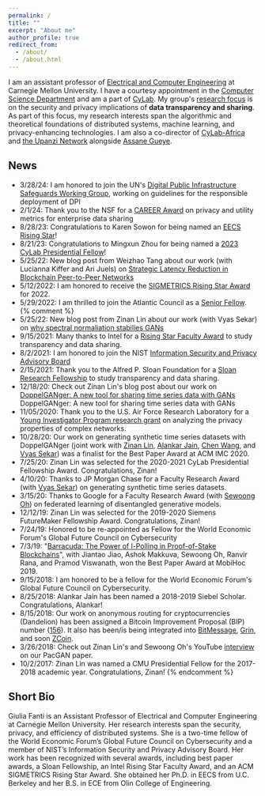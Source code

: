 ```yaml
---
permalink: /
title: ""
excerpt: "About me"
author_profile: true
redirect_from:
  - /about/
  - /about.html
---
```


I am an assistant professor of <a href="https://ece.cmu.edu">Electrical and Computer Engineering</a> at Carnegie Mellon University. I have a courtesy appointment in the <a href="https://www.csd.cs.cmu.edu/">Computer Science Department</a> and am a part of  <a href="https://www.cylab.cmu.edu">CyLab</a>. My group's <a href="/research">research focus</a> is on the security and privacy implications of **data transparency and sharing**. As part of this focus, my research interests span the algorithmic and theoretical foundations of distributed systems, machine learning, and privacy-enhancing technologies. I am also a co-director of <a href="https://www.cylab.cmu.edu/research/africa/index.html">CyLab-Africa</a> and <a href="https://www.africa.engineering.cmu.edu/research/upanzi/index.html">the Upanzi Network</a> alongside <a href="https://www.africa.engineering.cmu.edu/faculty-and-staff/directory/bios/gueye-assane.html">Assane Gueye</a>.  

## News
* 3/28/24: I am honored to join the UN's <a href="https://www.dpi-safeguards.org/">Digital Public Infrastructure Safeguards Working Group</a>, working on guidelines for the responsible deployment of DPI
* 2/1/24: Thank you to the NSF for a <a href="https://www.ece.cmu.edu/news-and-events/story/2024/01/nsf-career-awards.html">CAREER Award</a> on privacy and utility metrics for enterprise data sharing 
* 8/28/23: Congratulations to Karen Sowon for being named an <a href="https://eecsrisingstars2023.cc.gatech.edu/"> EECS Rising Star</a>!
* 8/21/23: Congratulations to Mingxun Zhou for being named a <a href="https://www.cylab.cmu.edu/news/2023/08/21-presidential-fellows.html">2023 CyLab Presidential Fellow</a>!
* 5/25/22: New blog post from Weizhao Tang about our work (with Lucianna Kiffer and Ari Juels) on <a href="https://medium.com/initc3org/strategic-latency-reduction-in-blockchain-peer-to-peer-networks-6599bf38fd53">Strategic Latency Reduction in Blockchain Peer-to-Peer Networks</a>
* 5/12/2022: I am honored to receive the <a href="">SIGMETRICS Rising Star Award</a> for 2022.
* 5/29/2022: I am thrilled to join the Atlantic Council as a <a href="">Senior Fellow</a>.
{% comment %}
* 5/25/22: New blog post from Zinan Lin about our work (with Vyas Sekar) on <a href="https://blog.ml.cmu.edu/2022/01/21/why-spectral-normalization-stabilizes-gans-analysis-and-improvements/">why spectral normaliation stabilies GANs</a>
* 9/15/2021: Many thanks to Intel for a <a href="https://www.intel.com/content/www/us/en/research/blogs/rising-star-faculty-award-21.html">Rising Star Faculty Award</a> to study transparency and data sharing.
* 8/2/2021: I am honored to join the NIST <a href="https://csrc.nist.gov/projects/ispab">Information Security and Privacy Advisory Board</a> 
* 2/15/2021: Thank you to the Alfred P. Sloan Foundation for a <a href="https://sloan.org/fellowships/2021-Fellows">Sloan Research Fellowship</a> to study transparency and data sharing.
* 12/18/20: Check out Zinan Lin's blog post about our work on <a href="https://blog.apnic.net/2020/12/18/doppelganger-a-new-tool-for-sharing-time-series-data-with-gans/">DoppelGANger: A new tool for sharing time series data with GANs</a>
DoppelGANger: A new tool for sharing time series data with GANs
* 11/05/2020: Thank you to the U.S. Air Force Research Laboratory for a <a href="https://www.afrl.af.mil/News/Article-Display/Article/2406086/afosr-awards-grants-to-36-scientists-and-engineers-through-its-young-investigat/">Young Investigator Program research grant</a> on analyzing the privacy properties of complex networks.
* 10/28/20: Our work on generating synthetic time series datasets with DoppelGANger (joint work with <a href="http://www.andrew.cmu.edu/user/zinanl/">Zinan Lin</a>, <a href="https://www.linkedin.com/in/alankar-jain-5835ab5a">Alankar Jain</a>, <a href="https://researcher.watson.ibm.com/researcher/view_person_pubs.php?person=ibm-Chen.Wang1&t=1">Chen Wang</a>, and <a href="https://users.ece.cmu.edu/~vsekar/">Vyas Sekar</a>) was a finalist for the Best Paper Award at ACM IMC 2020.
* 7/25/20: Zinan Lin was selected for the 2020-2021 CyLab Presidential Fellowship Award. Congratulations, Zinan!
* 4/10/20: Thanks to JP Morgan Chase for a Faculty Research Award (with <a href="https://users.ece.cmu.edu/~vsekar/">Vyas Sekar</a>) on generating synthetic time series datasets.
* 3/15/20: Thanks to Google for a Faculty Research Award (with <a href="https://homes.cs.washington.edu/~sewoong/">Sewoong Oh</a>) on federated learning of disentangled generative models.
* 12/12/19: Zinan Lin was selected for the 2019-2020 Siemens FutureMaker Fellowship Award. Congratulations, Zinan!
* 7/24/19: Honored to be re-appointed as Fellow for the World Economic Forum's Global Future Council on Cybersecurity
* 7/3/19: "<a href="http://swoh.web.engr.illinois.edu/polling.pdf">Barracuda: The Power of l-Polling in Proof-of-Stake Blockchains</a>", with Jiantao Jiao, Ashok Makkuva, Sewoong Oh, Ranvir Rana, and Pramod Viswanath, won the Best Paper Award at MobiHoc 2019.
* 9/15/2018: I am honored to be a fellow for the World Economic Forum's Global Future Council on Cybersecurity.
* 8/25/2018: Alankar Jain has been named a 2018-2019 Siebel Scholar. Congratulations, Alankar!
* 8/15/2018: Our work on anonymous routing for cryptocurrencies (Dandelion) has been assigned a Bitcoin Improvement Proposal (BIP) number (<a href="https://github.com/bitcoin/bips/blob/master/bip-0156.mediawiki">156</a>). It also has been/is being integrated into <a href="https://github.com/Bitmessage/PyBitmessage/issues/1049">BitMessage</a>, <a href="https://github.com/mimblewimble/grin/blob/master/doc/dandelion/dandelion.md">Grin</a>, and soon <a href="https://github.com/zcoinofficial/zcoin/tree/dandelion">ZCoin</a>.
* 3/26/2018: Check out Zinan Lin's and Sewoong Oh's YouTube <a href="https://www.reddit.com/r/MachineLearning/comments/87d9ag/r_pacgan_interview_with_sewoong_oh_uiuc_and_zinan/">interview</a> on our PacGAN paper.
* 10/2/2017: Zinan Lin was named a CMU Presidential Fellow for the 2017-2018 academic year. Congratulations, Zinan!
{% endcomment %}

## Short Bio
Giulia Fanti is an Assistant Professor of Electrical and Computer Engineering at Carnegie Mellon University. Her research interests span the security, privacy, and efficiency of distributed systems. She is a two-time fellow of the World Economic Forum’s Global Future Council on Cybersecurity and a member of NIST’s Information Security and Privacy Advisory Board. Her work has been recognized with several awards, including best paper awards, a Sloan Fellowship, an Intel Rising Star Faculty Award, and an ACM SIGMETRICS Rising Star Award. She obtained her Ph.D. in EECS from U.C. Berkeley and her B.S. in ECE from Olin College of Engineering.
